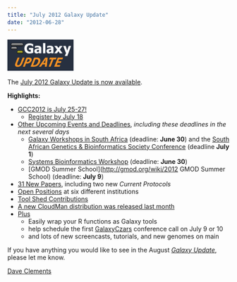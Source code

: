 ```yaml
---
title: "July 2012 Galaxy Update"
date: "2012-06-28"
---
```


<div class='right'><a href='/src/galaxy-updates/2012-07/index.md'><img src="/src/images/logos/GalaxyUpdate200.png" alt="July 2012 Galaxy Update" width=150 /></a></div>

The [July 2012 Galaxy Update is now available](/src/galaxy-updates/2012-07/index.md). 

**Highlights:**

* [GCC2012 is July 25-27!](/src/galaxy-updates/2012-07/index.md#gcc2012-is-july-25-27)
  * [Register by July 18](/src/events/gcc2012/register/index.md)
* [Other Upcoming Events and Deadlines](/src/galaxy-updates/2012-07/index.md#upcoming-events-and-deadlines), *including these deadlines in the next several days*
  * [Galaxy Workshops in South Africa](/src/news/galaxy-workshops-in-south-africa/index.md) (deadline: **June 30**) and the [South African Genetics & Bioinformatics Society Conference](http://genetics.cmc-uct.co.za/) (deadline **July 1**)
  * [Systems Bioinformatics Workshop](http://gaggle.systemsbiology.net/workshop2012/) (deadline: **June 30**)
  * [GMOD Summer School](http://gmod.org/wiki/2012 GMOD Summer School) (deadline: **July 9**)
* [31 New Papers](/src/galaxy-updates/2012-07/index.md#new-papers), including two new *Current Protocols*
* [Open Positions](/src/galaxy-updates/2012-07/index.md#whos-hiring) at six different institutions
* [Tool Shed Contributions](/src/galaxy-updates/2012-07/index.md#toolshed-contributions)
* [A new CloudMan distribution was released last month](/src/galaxy-updates/2012-07/index.md#new-distributions)
* [Plus](/src/galaxy-updates/2012-07/index.md#other-news)
  * Easily wrap your R functions as Galaxy tools
  * help schedule the first [GalaxyCzars](/src/community/GalaxyCzars/index.md) conference call on July 9 or 10
  * and lots of new screencasts, tutorials, and new genomes on main 

If you have anything you would like to see in the August *[Galaxy Update](/src/galaxy-updates/index.md)*, please let me know.

[Dave Clements](/src/people/dave-clements/index.md)
